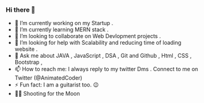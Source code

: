 ### Hi there 👋

<!--
**swdev-Animesh/swdev-Animesh** is a ✨ _special_ ✨ repository because its `README.md` (this file) appears on your GitHub profile.

Here are some ideas to get you started:
-->
- 🔭 I’m currently working on my Startup .
- 🌱 I’m currently learning MERN stack .
- 👯 I’m looking to collaborate on Web Devlopment projects .
- 🤔 I’m looking for help with Scalability and reducing time of loading website .
- 💬 Ask me about JAVA , JavaScript , DSA , Git and Github , Html , CSS , Bootstrap ,  
- 📫 How to reach me: I always reply to my twitter Dms . Connect to me on Twitter (@AnimatedCoder)
- ⚡ Fun fact: I am a guitarist too. :wink:
- :man_astronaut: Shooting for the Moon
